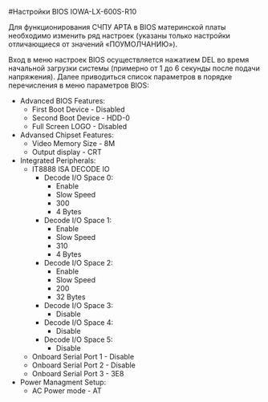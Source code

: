 #Настройки BIOS IOWA-LX-600S-R10

Для функционирования СЧПУ АРТА в BIOS материнской платы необходимо изменить
ряд настроек (указаны только настройки отличающиеся от значений
«ПОУМОЛЧАНИЮ»).

Вход в меню настроек BIOS осуществляется нажатием DEL во время начальной
загрузки системы (примерно от 1 до 6 секунды после подачи напряжения). Далее
приводиться список параметров в порядке перечисления в меню параметров BIOS:


* Advanced BIOS Features:
	- First Boot Device - Disabled
	- Second Boot Device - HDD-0
	- Full Screen LOGO - Disabled
* Advansed Chipset Features:
	- Video Memory Size - 8M
	- Output display - CRT
* Integrated Peripherals:
	* IT8888 ISA DECODE IO
		* Decode I/O Space 0:
			- Enable
			- Slow Speed
			- 300
			- 4 Bytes
		* Decode I/O Space 1:
			- Enable
			- Slow Speed
			- 310
			- 4 Bytes
		* Decode I/O Space 2:
			- Enable
			- Slow Speed
			- 200
			- 32 Bytes
		* Decode I/O Space 3:
			- Disable
		* Decode I/O Space 4:
			- Disable
		* Decode I/O Space 5:
			- Disable
	* Onboard Serial Port 1 - Disable
	* Onboard Serial Port 2 - Disable
	* Onboard Serial Port 3 - 3E8
* Power Managment Setup:
	* AC Power mode - AT

